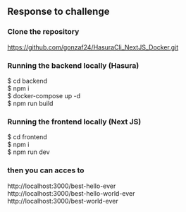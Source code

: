 ## Response to challenge

<h3>Clone the repository </h3>

https://github.com/gonzaf24/HasuraCli_NextJS_Docker.git

<h3>Running the backend locally (Hasura) </h3>

$ cd backend </br>
$ npm i </br>
$ docker-compose up -d </br>
$ npm run build </br>

<h3>Running the frontend locally (Next JS) </h3>

$ cd frontend </br>
$ npm i </br>
$ npm run dev </br>

<h3>then you can acces to </h3>

http://localhost:3000/best-hello-ever </br>
http://localhost:3000/best-hello-world-ever </br>
http://localhost:3000/best-world-ever </br>

</br>
</br>
